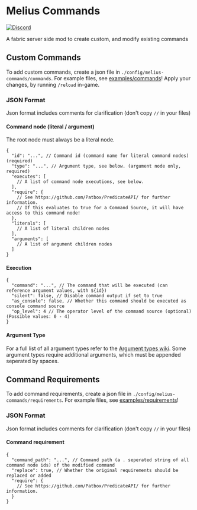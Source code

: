 # Melius Commands
[![Discord](https://img.shields.io/discord/904419828192927885.svg?logo=discord)](https://discord.gg/HeZayd6SxF)

A fabric server side mod to create custom, and modify existing commands

## Custom Commands
To add custom commands, create a json file in `./config/melius-commands/commands`.
For example files, see [examples/commands](./examples/commands)! Apply your changes, by running `/reload` in-game.

### JSON Format
Json format includes comments for clarification (don't copy `//` in your files)

#### Command node (literal / argument)
The root node must always be a literal node.
```json5
{
  "id": "...", // Command id (command name for literal command nodes) (required)
  "type": "...", // Argument type, see below. (argument node only, required)
  "executes": [
    // A list of command node executions, see below.
  ],
  "require": {
    // See https://github.com/Patbox/PredicateAPI/ for further information.
    // If this evaluates to true for a Command Source, it will have access to this command node!
  },
  "literals": [
    // A list of literal children nodes
  ],
  "arguments": [
    // A list of argument children nodes
  ]
}
```

#### Execution
```json5
{
  "command": "...", // The command that will be executed (can reference argument values, with ${id})
  "silent": false, // Disable command output if set to true
  "as_console": false, // Whether this command should be executed as console command source
  "op_level": 4 // The operator level of the command source (optional) (Possible values: 0 - 4)
}
```

#### Argument Type
For a full list of all argument types refer to the [Argument types wiki](https://minecraft.wiki/w/Argument_types).
Some argument types require additional arguments, which must be appended seperated by spaces.

## Command Requirements
To add command requirements, create a json file in `./config/melius-commands/requirements`.
For example files, see [examples/requirements](./examples/requirements)!

### JSON Format

Json format includes comments for clarification (don't copy `//` in your files)
#### Command requirement

```json5
{
  "command_path": "...", // Command path (a . seperated string of all command node ids) of the modified command
  "replace": true, // Whether the original requirements should be replaced or added
  "require": {
    // See https://github.com/Patbox/PredicateAPI/ for further information.
  }
}
```